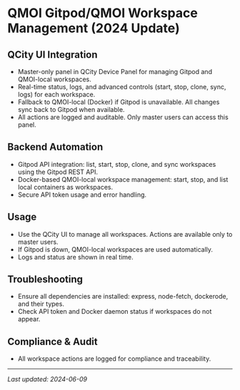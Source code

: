 # QMOI Gitpod/QMOI Workspace Management (2024 Update)

## QCity UI Integration
- Master-only panel in QCity Device Panel for managing Gitpod and QMOI-local workspaces.
- Real-time status, logs, and advanced controls (start, stop, clone, sync, logs) for each workspace.
- Fallback to QMOI-local (Docker) if Gitpod is unavailable. All changes sync back to Gitpod when available.
- All actions are logged and auditable. Only master users can access this panel.

## Backend Automation
- Gitpod API integration: list, start, stop, clone, and sync workspaces using the Gitpod REST API.
- Docker-based QMOI-local workspace management: start, stop, and list local containers as workspaces.
- Secure API token usage and error handling.

## Usage
- Use the QCity UI to manage all workspaces. Actions are available only to master users.
- If Gitpod is down, QMOI-local workspaces are used automatically.
- Logs and status are shown in real time.

## Troubleshooting
- Ensure all dependencies are installed: express, node-fetch, dockerode, and their types.
- Check API token and Docker daemon status if workspaces do not appear.

## Compliance & Audit
- All workspace actions are logged for compliance and traceability.

---

_Last updated: 2024-06-09_ 